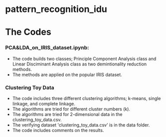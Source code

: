 # pattern_recognition_idu
# The Codes
### PCA&LDA_on_IRIS_dataset.ipynb:                                                                                
* The code builds two classes; Principle Component Analysis class and Linear Disciminant Analysis class as two demintionality reduction methods. 
* The methods are applied on the popular IRIS dataset.
### Clustering Toy Data
* The code includes three different clustering algorithms; k-means, single linkage, and complete linkage.
* The algorithms are tried for different cluster numbers (k). 
* The algorithms are tried for 2-dimensional data in the clustering_toy_data.csv.
* The verifying dataset 'clustering_toy_data.csv' is in the data folder.
* The code includes comments on the results.
